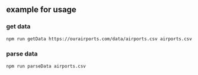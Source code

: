 ## example for usage

### get data

```bash
npm run getData https://ourairports.com/data/airports.csv airports.csv
```

### parse data

```bash
npm run parseData airports.csv
```
